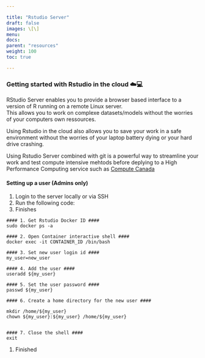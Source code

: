 ```yaml
---

title: "Rstudio Server"  
draft: false  
images: \[\]  
menu:  
docs:  
parent: "resources"  
weight: 100  
toc: true

---
```


### Getting started with Rstudio in the cloud ☁️💻

RStudio Server enables you to provide a browser based interface to a version of R running on a remote Linux server.  
This allows you to work on complexe datasets/models without the worries of your computers own ressources.

Using Rstudio in the cloud also allows you to save your work in a safe environment without the worries of your laptop battery dying or your hard drive crashing.

Using Rstudio Server combined with git is a powerful way to streamline your work and test compute intensive mehtods before deplying to a High Performance Computing service such as [Compute Canada](https://ccdb.computecanada.ca/security/login)

#### Setting up a user (Admins only)

1.  Login to the server locally or via SSH
2.  Run the following code:
3.  Finishes

```console
#### 1. Get Rstudio Docker ID ####
sudo docker ps -a

#### 2. Open Container interactive shell ####
docker exec -it CONTAINER_ID /bin/bash

#### 3. Set new user login id ####
my_user=new_user

#### 4. Add the user ####
useradd ${my_user}
 
#### 5. Set the user password ####
passwd ${my_user}
 
#### 6. Create a home directory for the new user ####

mkdir /home/${my_user}
chown ${my_user}:${my_user} /home/${my_user}


#### 7. Close the shell ####
exit
```

1.  Finished
